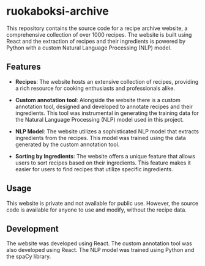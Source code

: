 # ruokaboksi-archive

This repository contains the source code for a recipe archive website, a comprehensive collection of over 1000 recipes. The website is built using React and the extraction of recipes and their ingredients is powered by Python with a custom Natural Language Processing (NLP) model.

## Features

- **Recipes**: The website hosts an extensive collection of recipes, providing a rich resource for cooking enthusiasts and professionals alike.

- **Custom annotation tool**: Alongside the website there is a custom annotation tool, designed and developed to annotate recipes and their ingredients. This tool was instrumental in generating the training data for the Natural Language Processing (NLP) model used in this project.

- **NLP Model**: The website utilizes a sophisticated NLP model that extracts ingredients from the recipes. This model was trained using the data generated by the custom annotation tool.

- **Sorting by Ingredients**: The website offers a unique feature that allows users to sort recipes based on their ingredients. This feature makes it easier for users to find recipes that utilize specific ingredients.

## Usage

This website is private and not available for public use. However, the source code is available for anyone to use and modify, without the recipe data.

## Development

The website was developed using React. The custom annotation tool was also developed using React. The NLP model was trained using Python and the spaCy library.